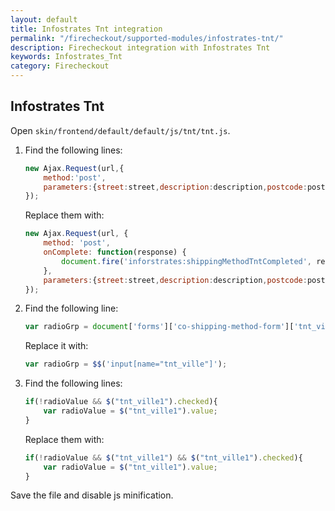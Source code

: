 ```yaml
---
layout: default
title: Infostrates Tnt integration
permalink: "/firecheckout/supported-modules/infostrates-tnt/"
description: Firecheckout integration with Infostrates Tnt
keywords: Infostrates_Tnt
category: Firecheckout
---
```


## Infostrates Tnt

Open `skin/frontend/default/default/js/tnt/tnt.js`.

 1. Find the following lines:

    ```javascript
    new Ajax.Request(url,{
        method:'post',
        parameters:{street:street,description:description,postcode:postcode,city:city,info_comp:info_comp}
    });
    ```

    Replace them with:

    ```javascript
    new Ajax.Request(url, {
        method: 'post',
        onComplete: function(response) {
            document.fire('inforstrates:shippingMethodTntCompleted', response);
        },
        parameters:{street:street,description:description,postcode:postcode,city:city,info_comp:info_comp}
    });
    ```

 2. Find the following line:

    ```javascript
    var radioGrp = document['forms']['co-shipping-method-form']['tnt_ville'];
    ```

    Replace it with:

    ```javascript
    var radioGrp = $$('input[name="tnt_ville"]');
    ```

 3. Find the following lines:

    ```javascript
    if(!radioValue && $("tnt_ville1").checked){
        var radioValue = $("tnt_ville1").value;
    }
    ```

    Replace them with:

    ```javascript
    if(!radioValue && $("tnt_ville1") && $("tnt_ville1").checked){
        var radioValue = $("tnt_ville1").value;
    }
    ```

Save the file and disable js minification.
